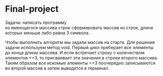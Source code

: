 # Final-project

Задача: написать программу  
из имеющегося массива строк сформировать массив из строк, длина которых меньше либо равна 3 символа. 

Чтобы выполнить алгоритм мы задали массив на старте.
Для решения задачи используем метод void.
Первый цикл преберает все элементы до конца длины массива.
И если встречает строку с количеством элементов <=3, то присваивает эти значения в строки второго массива.
Таким образом все искомые элементы <=3 поочередно записываются во второй массив а затем выводятся в терминал.
